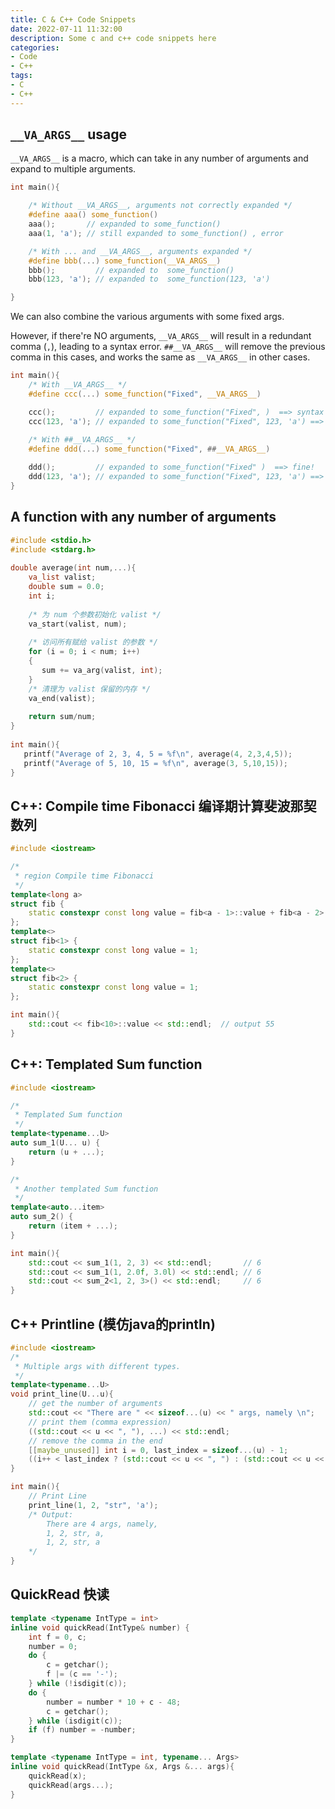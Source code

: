 ```yaml
---
title: C & C++ Code Snippets
date: 2022-07-11 11:32:00
description: Some c and c++ code snippets here
categories: 
- Code
- C++
tags:
- C
- C++
---
```


## `__VA_ARGS__` usage

`__VA_ARGS__` is a macro, which can take in any number of arguments and expand to multiple arguments. 

```C
int main(){

    /* Without __VA_ARGS__, arguments not correctly expanded */
    #define aaa() some_function()
    aaa();       // expanded to some_function()
    aaa(1, 'a'); // still expanded to some_function() , error

    /* With ... and __VA_ARGS__, arguments expanded */
    #define bbb(...) some_function(__VA_ARGS__)
    bbb();         // expanded to  some_function()
    bbb(123, 'a'); // expanded to  some_function(123, 'a')

}
```

We can also combine the various arguments with some fixed args. 

However, if there're NO arguments, `__VA_ARGS__` will result in a redundant comma (`,`), leading to a syntax error. `##__VA_ARGS__` will remove the previous comma in this cases, and works the same as `__VA_ARGS__` in other cases.

```C
int main(){
    /* With __VA_ARGS__ */
    #define ccc(...) some_function("Fixed", __VA_ARGS__)

    ccc();         // expanded to some_function("Fixed", )  ==> syntax error
    ccc(123, 'a'); // expanded to some_function("Fixed", 123, 'a') ==> fine!
    
    /* With ##__VA_ARGS__ */
    #define ddd(...) some_function("Fixed", ##__VA_ARGS__)

    ddd();         // expanded to some_function("Fixed" )  ==> fine!
    ddd(123, 'a'); // expanded to some_function("Fixed", 123, 'a') ==> fine!
}
```



## A function with any number of arguments

```C
#include <stdio.h>
#include <stdarg.h>
 
double average(int num,...){
    va_list valist;
    double sum = 0.0;
    int i;
 
    /* 为 num 个参数初始化 valist */
    va_start(valist, num);
 
    /* 访问所有赋给 valist 的参数 */
    for (i = 0; i < num; i++)
    {
       sum += va_arg(valist, int);
    }
    /* 清理为 valist 保留的内存 */
    va_end(valist);
 
    return sum/num;
}
 
int main(){
   printf("Average of 2, 3, 4, 5 = %f\n", average(4, 2,3,4,5));
   printf("Average of 5, 10, 15 = %f\n", average(3, 5,10,15));
}
```



## C++: Compile time Fibonacci 编译期计算斐波那契数列

```C++
#include <iostream>

/*
 * region Compile time Fibonacci
 */
template<long a>
struct fib {
    static constexpr const long value = fib<a - 1>::value + fib<a - 2>::value;
};
template<>
struct fib<1> {
    static constexpr const long value = 1;
};
template<>
struct fib<2> {
    static constexpr const long value = 1;
};

int main(){
    std::cout << fib<10>::value << std::endl;  // output 55
}
```



## C++: Templated Sum function

```C++
#include <iostream>

/*
 * Templated Sum function
 */
template<typename...U>
auto sum_1(U... u) {
    return (u + ...);
}

/*
 * Another templated Sum function
 */
template<auto...item>
auto sum_2() {
    return (item + ...);
}

int main(){
    std::cout << sum_1(1, 2, 3) << std::endl;       // 6
    std::cout << sum_1(1, 2.0f, 3.0l) << std::endl; // 6
    std::cout << sum_2<1, 2, 3>() << std::endl;     // 6
}
```



## C++ Printline (模仿java的println)

```C++
#include <iostream>
/*
 * Multiple args with different types.
 */
template<typename...U>
void print_line(U...u){
    // get the number of arguments
    std::cout << "There are " << sizeof...(u) << " args, namely \n";
    // print them (comma expression)
    ((std::cout << u << ", "), ...) << std::endl;
    // remove the comma in the end
    [[maybe_unused]] int i = 0, last_index = sizeof...(u) - 1;
    ((i++ < last_index ? (std::cout << u << ", ") : (std::cout << u << std::endl) ), ...);
}

int main(){
    // Print Line
    print_line(1, 2, "str", 'a');
    /* Output: 
        There are 4 args, namely, 
        1, 2, str, a,
        1, 2, str, a
    */
}
```



## QuickRead 快读

```c++
template <typename IntType = int>
inline void quickRead(IntType& number) {
    int f = 0, c;
    number = 0;
    do {
      	c = getchar();
        f |= (c == '-');
    } while (!isdigit(c));
    do {
        number = number * 10 + c - 48;
        c = getchar();
    } while (isdigit(c));
    if (f) number = -number;
}

template <typename IntType = int, typename... Args>
inline void quickRead(IntType &x, Args &... args){
    quickRead(x);
    quickRead(args...);
}
```



